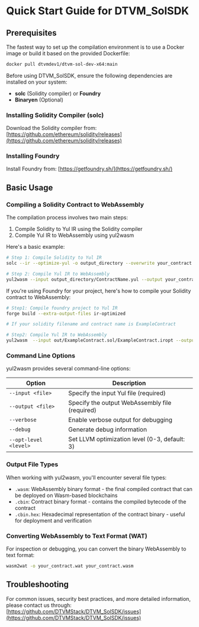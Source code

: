 # Quick Start Guide for DTVM_SolSDK

## Prerequisites

The fastest way to set up the compilation environment is to use a Docker image or build it based on the provided Dockerfile:

```bash
docker pull dtvmdev1/dtvm-sol-dev-x64:main
```

Before using DTVM_SolSDK, ensure the following dependencies are installed on your system:

- **solc** (Solidity compiler) or **Foundry**
- **Binaryen** (Optional)

### Installing Solidity Compiler (solc)

Download the Solidity compiler from:
[https://github.com/ethereum/solidity/releases](https://github.com/ethereum/solidity/releases)

### Installing Foundry

Install Foundry from:
[https://getfoundry.sh/](https://getfoundry.sh/)

## Basic Usage

### Compiling a Solidity Contract to WebAssembly

The compilation process involves two main steps:

1. Compile Solidity to Yul IR using the Solidity compiler
2. Compile Yul IR to WebAssembly using yul2wasm

Here's a basic example:

```bash
# Step 1: Compile Solidity to Yul IR
solc --ir --optimize-yul -o output_directory --overwrite your_contract.sol

# Step 2: Compile Yul IR to WebAssembly
yul2wasm --input output_directory/ContractName.yul --output your_contract.wasm
```

If you're using Foundry for your project, here's how to compile your Solidity contract to WebAssembly:

```bash
# Step1: Compile foundry project to Yul IR
forge build --extra-output-files ir-optimized

# If your solidity filename and contract name is ExampleContract

# Step2: Compile Yul IR to WebAssembly
yul2wasm  --input out/ExampleContract.sol/ExampleContract.iropt --output out/ExampleContract.wasm
```

### Command Line Options

yul2wasm provides several command-line options:

| Option | Description |
|--------|-------------|
| `--input <file>` | Specify the input Yul file (required) |
| `--output <file>` | Specify the output WebAssembly file (required) |
| `--verbose` | Enable verbose output for debugging |
| `--debug` | Generate debug information |
| `--opt-level <level>` | Set LLVM optimization level (0-3, default: 3) |

### Output File Types

When working with yul2wasm, you'll encounter several file types:

- `.wasm`: WebAssembly binary format - the final compiled contract that can be deployed on Wasm-based blockchains
- `.cbin`: Contract binary format - contains the compiled bytecode of the contract
- `.cbin.hex`: Hexadecimal representation of the contract binary - useful for deployment and verification

### Converting WebAssembly to Text Format (WAT)

For inspection or debugging, you can convert the binary WebAssembly to text format:

```bash
wasm2wat -o your_contract.wat your_contract.wasm
```

## Troubleshooting

For common issues, security best practices, and more detailed information, please contact us through:
[https://github.com/DTVMStack/DTVM_SolSDK/issues](https://github.com/DTVMStack/DTVM_SolSDK/issues)

